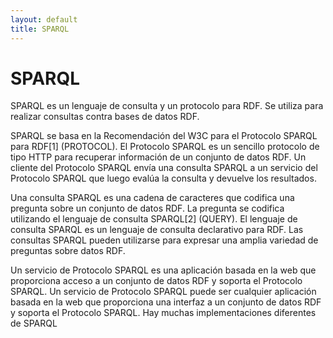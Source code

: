 ```yaml
---
layout: default
title: SPARQL
---
```


<div id="contact">
  <h1 class="pageTitle">SPARQL</h1>
  <p class="intro">
  SPARQL es un lenguaje de consulta y un protocolo para RDF. Se utiliza para realizar consultas contra bases de datos RDF.</p>
<p>
SPARQL se basa en la Recomendación del W3C para el Protocolo SPARQL para RDF[1] (PROTOCOL). El Protocolo SPARQL es un sencillo protocolo de tipo HTTP para recuperar información de un conjunto de datos RDF. Un cliente del Protocolo SPARQL envía una consulta SPARQL a un servicio del Protocolo SPARQL que luego evalúa la consulta y devuelve los resultados.

Una consulta SPARQL es una cadena de caracteres que codifica una pregunta sobre un conjunto de datos RDF. La pregunta se codifica utilizando el lenguaje de consulta SPARQL[2] (QUERY). El lenguaje de consulta SPARQL es un lenguaje de consulta declarativo para RDF. Las consultas SPARQL pueden utilizarse para expresar una amplia variedad de preguntas sobre datos RDF.

Un servicio de Protocolo SPARQL es una aplicación basada en la web que proporciona acceso a un conjunto de datos RDF y soporta el Protocolo SPARQL. Un servicio de Protocolo SPARQL puede ser cualquier aplicación basada en la web que proporciona una interfaz a un conjunto de datos RDF y soporta el Protocolo SPARQL. Hay muchas implementaciones diferentes de SPARQL
</p>